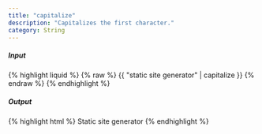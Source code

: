 ```yaml
---
title: "capitalize"
description: "Capitalizes the first character."
category: String
---
```

##### Input
{% highlight liquid %}
{% raw %}
{{ "static site generator" | capitalize }}
{% endraw %}
{% endhighlight %}

##### Output

{% highlight html %}
Static site generator
{% endhighlight %}

